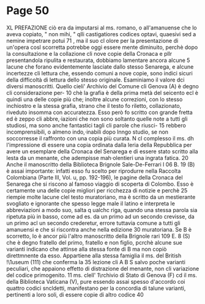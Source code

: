 # Page 50

XL PREFAZIONE ciò era da imputarsi al ms. romano, o all'amanuense che lo aveva copiato, " non mihi, " qlli castigatiores codices optavi, quaesivi sed a nemine impetrare potui 71 , ma il suo cl olore per la presentazione di un'opera cosl scorretta potrebbe oggi essere mente diminuito, perchè dopo la consultazione e la collazione cli nove copie della Cronaca e pllr presentandola ripulita e restaurata, dobbiamo lamentare ancora alcune 5 lacune che forano evidentemente lasciate dallo stesso Senarega, e alcune incertezze cli lettura che, essendo comuni a nove copie, sono indici sicuri della difficoltà di lettura dello stesso originale. Esaminiamo il valore dci diversi manoscritti. Quello cieli' Archivio del Comune cli Genova (A) è degno cli considerazione per- 10 chè la grafia è della prima metà del seicento ecl è quindi una delle copie più che; inoltre alcune correzioni, con lo stesso inchiostro e la stessa grafia, strano che il testo fo riletto, collazionato, riveduto insomma con accuratezza. Esso però fo scritto con grande fretta ed è zeppo cli abbre,·iazioni che non sono soltanto quelle note a tutti gli studiosi, ma sono anche fantastici tagli cli parole che riusci- 15 rebbero incomprensibili, o almeno indo,·inabili dopo lnngo studio, se non soccorresse il raffronto con una copia più curata. N cl complesso il ms. dh l'impressione di essere una copia ordinata dalla leria della Repubblica per avere un esemplare della Cronaca del Senarega e di essere stato scritto alla lesta da un menante, che adempisse mah·olentieri una ingrata fatica. 20 Anche il manoscritto della Biblioteca Brignole Sale-De-Ferrari l 06 B. 19 (B) è assai importante: infatti esso fu scelto per riprodurre nella Raccolta Colombiana (Parte III, Vol. u, pp. 192-196), le pagine della Cronaca del Senarega che si riscono al famoso viaggio di scoperta di Colombo. Esso è certamente una delle copie migliori per ricchezza di notizie e perchè 25 riempie molte lacune clel testo muratoriano, ma è scritto da un mestierante svogliato e ignorante che spesso legge male il latino e interpreta le abbreviazioni a modo suo, salta q ualchc riga, quando una stessa parola sia ripetuta più in basso, come ad es. da un primo ad un secondo crevisse, da un primo acl un secondo crederetur, errore tuttavia comune a tutti gli amanuensi e che si riscontra anche nella edizione 30 muratoriana. Se B è scorretto, lo è ancor più l'altro manoscritto della Brignole rari 109 E. 8 (S) che è degno fratello del primo, fratello e non figlio, pcrchè alcune sue varianti indicano che attinse alla stessa fonte di B ma non copiò direttmnente da esso. Appartiene alla stessa famiglia il ms. del British !\1useum (111) che conferma la 35 lezione cli A B S salvo poche varianti peculiari, che appaiono effetto di distrazione del menante, non cli variazione del codice primogenito. 11 ms. clell' 1\rchivio di Stato di Genova (F) cd il ms. della Biblioteca Vaticana (V), pure essendo assai spesso d'accordo coi quattro codici sncldetti, manifestano per la concordia di talune varianti, pertinenti a loro soli, di essere copie di altro codice 40
